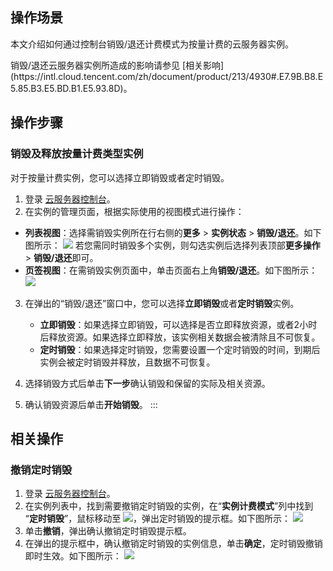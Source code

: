 ## 操作场景
本文介绍如何通过控制台销毁/退还计费模式为按量计费的云服务器实例。

<dx-alert infotype="notice" title="">
销毁/退还云服务器实例所造成的影响请参见 [相关影响](https://intl.cloud.tencent.com/zh/document/product/213/4930#.E7.9B.B8.E5.85.B3.E5.BD.B1.E5.93.8D)。
</dx-alert>





## 操作步骤
### 销毁及释放按量计费类型实例
对于按量计费实例，您可以选择立即销毁或者定时销毁。

1.   登录 [云服务器控制台]( https://console.cloud.tencent.com/cvm/)。
2. 在实例的管理页面，根据实际使用的视图模式进行操作：
  - **列表视图**：选择需销毁实例所在行右侧的**更多** > **实例状态** > **销毁/退还**。如下图所示：
![](https://qcloudimg.tencent-cloud.cn/raw/726281e9ed830a1b88572d8cb4413c2c.png)
若您需同时销毁多个实例，则勾选实例后选择列表顶部**更多操作** > **销毁/退还**即可。
  - **页签视图**：在需销毁实例页面中，单击页面右上角**销毁/退还**。如下图所示：
![](https://qcloudimg.tencent-cloud.cn/raw/adb8e0566baad43931ec61c17b2a3da8.png)
3. 在弹出的“销毁/退还”窗口中，您可以选择**立即销毁**或者**定时销毁**实例。

 	 - **立即销毁**：如果选择立即销毁，可以选择是否立即释放资源，或者2小时后释放资源。如果选择立即释放，该实例相关数据会被清除且不可恢复。
 	 - **定时销毁**：如果选择定时销毁，您需要设置一个定时销毁的时间，到期后实例会被定时销毁并释放，且数据不可恢复。
4. 选择销毁方式后单击**下一步**确认销毁和保留的实际及相关资源。
5. 确认销毁资源后单击**开始销毁**。
:::
</dx-tabs>




## 相关操作
### 撤销定时销毁

1. 登录 [云服务器控制台]( https://console.cloud.tencent.com/cvm/)。
2. 在实例列表中，找到需要撤销定时销毁的实例，在“**实例计费模式**”列中找到 “**定时销毁**”，鼠标移动至 <img src="https://main.qcloudimg.com/raw/2b612d7419315e76aaa9a7f3a7c9a447.png" style="margin: 0;"></img>，弹出定时销毁的提示框。如下图所示：
![](https://main.qcloudimg.com/raw/2a57f29e939d794df1a25f41b0a4880a.png)
3. 单击**撤销**，弹出确认撤销定时销毁提示框。
4. 在弹出的提示框中，确认撤销定时销毁的实例信息，单击**确定**，定时销毁撤销即时生效。如下图所示：
![](https://main.qcloudimg.com/raw/4ee8b052dad3f348f726ba74956d95c5.png)


